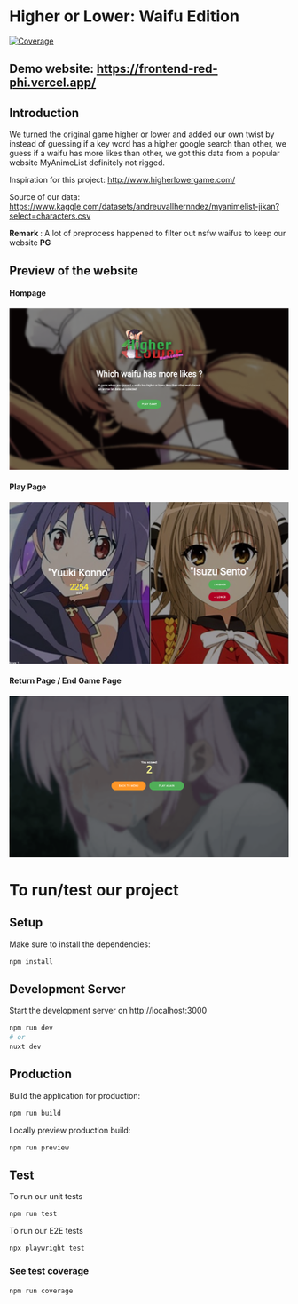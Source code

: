 # Higher or Lower: Waifu Edition
[![Coverage](https://sonarcloud.io/api/project_badges/measure?project=WAIFU-ENJOYERS_frontend&metric=coverage)](https://sonarcloud.io/summary/new_code?id=WAIFU-ENJOYERS_frontend)

## Demo website: https://frontend-red-phi.vercel.app/

## Introduction

We turned the original game higher or lower and added our own twist by instead of guessing if a key word has a higher google search than other, we guess if a waifu has more likes than other, we got this data from a popular website MyAnimeList ~~definitely not rigged~~.

Inspiration for this project: http://www.higherlowergame.com/

Source of our data: https://www.kaggle.com/datasets/andreuvallhernndez/myanimelist-jikan?select=characters.csv

<b> Remark </b>: A lot of preprocess happened to filter out nsfw waifus to keep our website <b> PG </b>

## Preview of the website

#### Hompage

![homepage](/assets/home-page.png)

#### Play Page

![homepage](/assets/play-page.png)

#### Return Page / End Game Page

![homepage](/assets/end-page.png)

# To run/test our project

## Setup

Make sure to install the dependencies:

```bash
npm install
```

## Development Server

Start the development server on http://localhost:3000

```bash
npm run dev
# or
nuxt dev
```

## Production

Build the application for production:

```bash
npm run build
```

Locally preview production build:

```bash
npm run preview
```

## Test

To run our unit tests

```bash
npm run test
```

To run our E2E tests

```bash
npx playwright test
```

### See test coverage

```
npm run coverage
```